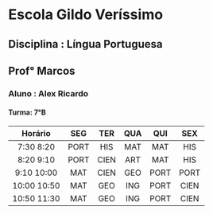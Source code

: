 # Escola Gildo Veríssimo
## Disciplina : Língua Portuguesa
## Prof° Marcos
### Aluno : Alex Ricardo 
#### Turma: 7°B

|Horário|SEG|TER|QUA|QUI|SEX|
|:--:|:--:|:--:|:--:|:--:|:--:|
|7:30 8:20|PORT|HIS|MAT|MAT|HIS|
|8:20 9:10|PORT|CIEN|ART|MAT|HIS|
|9:10 10:00|MAT|CIEN|GEO|PORT|PORT|
|10:00 10:50|MAT|GEO|ING|PORT|CIEN|
|10:50 11:30|MAT|GEO|ING|PORT|CIEN|
